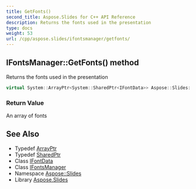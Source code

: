 ```yaml
---
title: GetFonts()
second_title: Aspose.Slides for C++ API Reference
description: Returns the fonts used in the presentation
type: docs
weight: 53
url: /cpp/aspose.slides/ifontsmanager/getfonts/
---
```

## IFontsManager::GetFonts() method


Returns the fonts used in the presentation

```cpp
virtual System::ArrayPtr<System::SharedPtr<IFontData>> Aspose::Slides::IFontsManager::GetFonts()=0
```


### Return Value

An array of fonts

## See Also

* Typedef [ArrayPtr](../../system/arrayptr/)
* Typedef [SharedPtr](../../system/sharedptr/)
* Class [IFontData](../ifontdata/)
* Class [IFontsManager](./)
* Namespace [Aspose::Slides](../)
* Library [Aspose.Slides](../../)